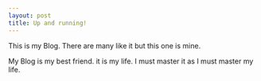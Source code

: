 ```yaml
---
layout: post
title: Up and running!
---
```


This is my Blog. There are many like it but this one is mine.

My Blog is my best friend. it is my life. I must master it as I must master my life.
